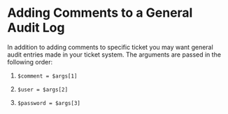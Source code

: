 [title]: # (Adding Comments to a General Audit Log)
[tags]: # (XXX)
[priority]: # (20)

# Adding Comments to a General Audit Log

In addition to adding comments to specific ticket you may want general audit entries made in your ticket system. The arguments are passed in the following order:

1. `$comment = $args[1]`

1. `$user = $args[2]`

1. `$password = $args[3]`

